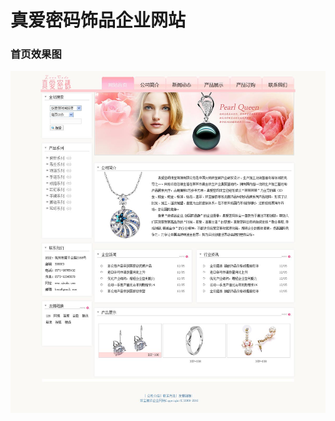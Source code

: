# 真爱密码饰品企业网站
###
### 首页效果图
![image](https://github.com/jianghong1992/enterprise-website/blob/master/accessories/screenshot.jpg) 
